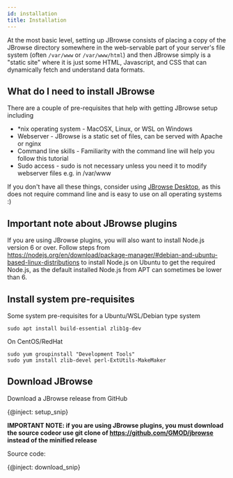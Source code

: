 ```yaml
---
id: installation
title: Installation
---
```


At the most basic level, setting up JBrowse consists of placing a copy of the JBrowse directory somewhere in the web-servable part of your server's file system (often `/var/www` or `/var/www/html`) and then JBrowse simply is a "static site" where it is just some HTML, Javascript, and CSS that can dynamically fetch and understand data formats.


## What do I need to install JBrowse

There are a couple of pre-requisites that help with getting JBrowse setup including

- *nix operating system - MacOSX, Linux, or WSL on Windows
- Webserver - JBrowse is a static set of files, can be served with Apache or nginx
- Command line skills - Familiarity with the command line will help you follow this tutorial
- Sudo access - sudo is not necessary unless you need it to modify webserver files e.g. in /var/www

If you don't have all these things, consider using [JBrowse Desktop](jbrowse_desktop.html), as this does not require command line and is easy to use on all operating systems :)


## Important note about JBrowse plugins

If you are using  JBrowse plugins, you will also want to install Node.js version 6 or over. Follow steps from https://nodejs.org/en/download/package-manager/#debian-and-ubuntu-based-linux-distributions to install Node.js on Ubuntu to get the required Node.js, as the default installed Node.js from APT can sometimes be lower than 6.


## Install system pre-requisites

Some system pre-requisites for a Ubuntu/WSL/Debian type system

    sudo apt install build-essential zlib1g-dev

On CentOS/RedHat

    sudo yum groupinstall "Development Tools"
    sudo yum install zlib-devel perl-ExtUtils-MakeMaker

## Download JBrowse


Download a JBrowse release from GitHub


{@inject: setup_snip}

**IMPORTANT NOTE: if you are using JBrowse plugins, you must download the source codeor use git clone of https://github.com/GMOD/jbrowse instead of the minified release**


Source code:

 {@inject: download_snip}
